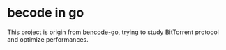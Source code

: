 # becode in go
This project is origin from [bencode-go](https://github.com/jackpal/bencode-go), trying to study BitTorrent protocol and optimize performances.